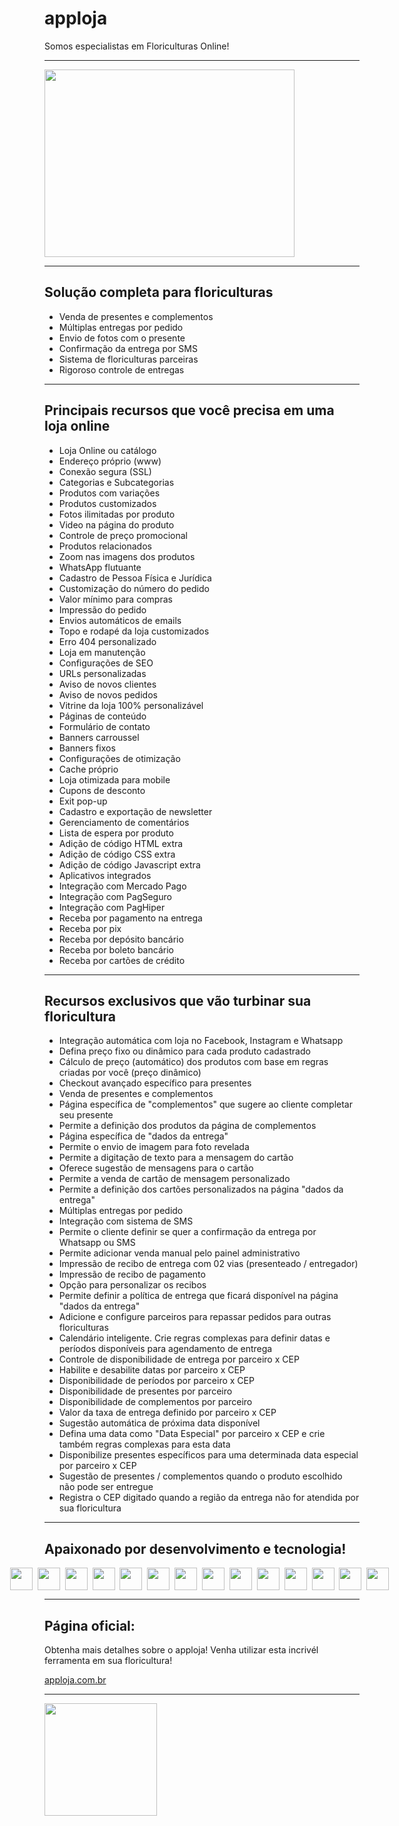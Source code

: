 
# apploja

Somos especialistas em Floriculturas Online!

<hr>
<img height="300" width="400" src="https://user-images.githubusercontent.com/113396349/190809709-ec3f6665-d2f8-45e7-9c80-d906c2180441.jpg"/>

<hr>

## Solução completa para floriculturas

* Venda de presentes e complementos
* Múltiplas entregas por pedido
* Envio de fotos com o presente
* Confirmação da entrega por SMS
* Sistema de floriculturas parceiras
* Rigoroso controle de entregas

<hr>

## Principais recursos que você precisa em uma loja online

* Loja Online ou catálogo
* Endereço próprio (www)
* Conexão segura (SSL)
* Categorias e Subcategorias
* Produtos com variações
* Produtos customizados
* Fotos ilimitadas por produto
* Video na página do produto
* Controle de preço promocional
* Produtos relacionados
* Zoom nas imagens dos produtos
* WhatsApp flutuante
* Cadastro de Pessoa Física e Jurídica
* Customização do número do pedido
* Valor mínimo para compras
* Impressão do pedido
* Envios automáticos de emails
* Topo e rodapé da loja customizados
* Erro 404 personalizado
* Loja em manutenção
* Configurações de SEO
* URLs personalizadas
* Aviso de novos clientes
* Aviso de novos pedidos
* Vitrine da loja 100% personalizável
* Páginas de conteúdo
* Formulário de contato
* Banners carroussel
* Banners fixos
* Configurações de otimização
* Cache próprio
* Loja otimizada para mobile
* Cupons de desconto
* Exit pop-up
* Cadastro e exportação de newsletter
* Gerenciamento de comentários
* Lista de espera por produto
* Adição de código HTML extra
* Adição de código CSS extra
* Adição de código Javascript extra
* Aplicativos integrados
* Integração com Mercado Pago
* Integração com PagSeguro
* Integração com PagHiper
* Receba por pagamento na entrega
* Receba por pix
* Receba por depósito bancário
* Receba por boleto bancário
* Receba por cartões de crédito

<hr>

## Recursos exclusivos que vão turbinar sua floricultura

* Integração automática com loja no Facebook, Instagram e Whatsapp
* Defina preço fixo ou dinâmico para cada produto cadastrado
* Cálculo de preço (automático) dos produtos com base em regras criadas por você (preço dinâmico)
* Checkout avançado específico para presentes
* Venda de presentes e complementos
* Página específica de "complementos" que sugere ao cliente completar seu presente
* Permite a definição dos produtos da página de complementos
* Página específica de "dados da entrega"
* Permite o envio de imagem para foto revelada
* Permite a digitação de texto para a mensagem do cartão
* Oferece sugestão de mensagens para o cartão
* Permite a venda de cartão de mensagem personalizado
* Permite a definição dos cartões personalizados na página "dados da entrega"
* Múltiplas entregas por pedido
* Integração com sistema de SMS
* Permite o cliente definir se quer a confirmação da entrega por Whatsapp ou SMS
* Permite adicionar venda manual pelo painel administrativo
* Impressão de recibo de entrega com 02 vias (presenteado / entregador)
* Impressão de recibo de pagamento
* Opção para personalizar os recibos
* Permite definir a política de entrega que ficará disponível na página "dados da entrega"
* Adicione e configure parceiros para repassar pedidos para outras floriculturas
* Calendário inteligente. Crie regras complexas para definir datas e períodos disponíveis para agendamento de entrega
* Controle de disponibilidade de entrega por parceiro x CEP
* Habilite e desabilite datas por parceiro x CEP
* Disponibilidade de períodos por parceiro x CEP
* Disponibilidade de presentes por parceiro
* Disponibilidade de complementos por parceiro
* Valor da taxa de entrega definido por parceiro x CEP
* Sugestão automática de próxima data disponível
* Defina uma data como "Data Especial" por parceiro x CEP e crie também regras complexas para esta data
* Disponibilize presentes específicos para uma determinada data especial por parceiro x CEP
* Sugestão de presentes / complementos quando o produto escolhido não pode ser entregue
* Registra o CEP digitado quando a região da entrega não for atendida por sua floricultura

<hr>

## Apaixonado por desenvolvimento e tecnologia!

<span style="display:flex; vertical-align: middle;justify-content:center;">
  <img height="36" width="36" src="https://cdn.jsdelivr.net/gh/devicons/devicon/icons/php/php-plain.svg"/>&nbsp&nbsp       
  <img height="36" width="36" src="https://cdn.jsdelivr.net/gh/devicons/devicon/icons/angularjs/angularjs-original.svg" />&nbsp&nbsp       
  <img height="36" width="36" src="https://cdn.jsdelivr.net/gh/devicons/devicon/icons/vuejs/vuejs-plain.svg" />&nbsp&nbsp   
  <img height="36" width="36" src="https://cdn.jsdelivr.net/gh/devicons/devicon/icons/css3/css3-original.svg" />&nbsp&nbsp 
  <img height="36" width="36" src="https://cdn.jsdelivr.net/gh/devicons/devicon/icons/html5/html5-original.svg" />&nbsp&nbsp
  <img height="36" width="36" src="https://cdn.jsdelivr.net/gh/devicons/devicon/icons/git/git-original.svg" />&nbsp&nbsp
  <img height="36" width="36" src="https://cdn.jsdelivr.net/gh/devicons/devicon/icons/javascript/javascript-original.svg" />&nbsp&nbsp
  <img height="36" width="36" src="https://cdn.jsdelivr.net/gh/devicons/devicon/icons/linux/linux-original.svg" />&nbsp&nbsp
  <img height="36" width="36" src="https://cdn.jsdelivr.net/gh/devicons/devicon/icons/jquery/jquery-original-wordmark.svg" />&nbsp&nbsp
  <img height="36" width="36" src="https://cdn.jsdelivr.net/gh/devicons/devicon/icons/sass/sass-original.svg" />&nbsp&nbsp
  <img height="36" width="36" src="https://cdn.jsdelivr.net/gh/devicons/devicon/icons/vscode/vscode-original.svg" />&nbsp&nbsp
  <img height="36" width="36" src="https://cdn.jsdelivr.net/gh/devicons/devicon/icons/filezilla/filezilla-plain.svg" />&nbsp&nbsp
  <img height="36" width="36" src="https://cdn.jsdelivr.net/gh/devicons/devicon/icons/github/github-original.svg" />&nbsp&nbsp
  <img height="36" width="36" src="https://cdn.jsdelivr.net/gh/devicons/devicon/icons/ubuntu/ubuntu-plain.svg" />&nbsp&nbsp   
</span>     

<hr>

## Página oficial:

Obtenha mais detalhes sobre o apploja! Venha utilizar esta incrivél ferramenta em sua floricultura!

[apploja.com.br](https://apploja.com.br )

<hr>

<div>
  <a href="https://github.com/applojadev">
  <img height="180em" src="https://github-readme-stats.vercel.app/api?username=applojadev&show_icons=true&include_all_commits=true&count_private=true"/>
</div>
